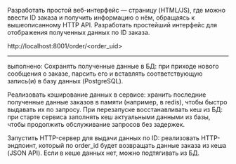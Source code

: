  
 
 
 
 
 Разработать простой веб-интерфейс — страницу (HTML/JS), где можно ввести ID заказа и получить информацию о нём, обращаясь к вышеописанному HTTP API.
 Разработать простейший интерфейс для отображения полученных данных по ID заказа.


http://localhost:8001/order/<order_uid> 

______
выполнено:
 Сохранять полученные данные в БД: при приходе нового сообщения о заказе, парсить его и вставлять соответствующую запись(и) в базу данных (PostgreSQL).

 Реализовать кэширование данных в сервисе: хранить последние полученные данные заказов в памяти (например, в redis), чтобы быстро выдавать их по запросу.
 При перезапуске восстанавливать кеш из БД: при старте сервиса заполнять кеш актуальными данными из базы, чтобы продолжить обслуживание запросов без задержек.
 
Запустить HTTP-сервер для выдачи данных по ID: реализовать HTTP-эндпоинт, который по order_id будет возвращать данные заказа из кеша (JSON API). Если в кеше данных нет, можно подтягивать из БД.
